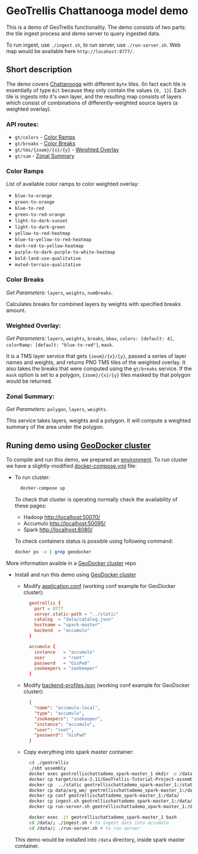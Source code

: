 # GeoTrellis Chattanooga model demo 

This is a demo of GeoTrellis functionality.
The demo consists of two parts: the tile ingest process and demo server to query ingested data.

To run ingest, use `./ingest.sh`, to run server, use `./run-server.sh`. Web map would be available here `http://locahost:8777/`. 

## Short description

The demo covers [Chattanooga](https://goo.gl/S2qPCO) with different `Byte` tiles.
(In fact each tile is essentially of type `Bit` because they only contain the  values `{0, 1}`).
Each tile is ingests into it's own layer, and the resulting map consists of layers which consist of combinations of differently-weighted source layers (a weighted overlay).  

### API routes:

* `gt/colors`             - [Color Ramps](#color-ramps)
* `gt/breaks`             - [Color Breaks](#color-breaks)
* `gt/tms/{zoom}/{x}/{y}` - [Weighted Overlay](#weighted-overlay)
* `gt/sum`                - [Zonal Summary](#zonal-summary)

### Color Ramps

List of available color ramps to color weighted overlay: 
 
* `blue-to-orange`
* `green-to-orange`
* `blue-to-red`
* `green-to-red-orange`
* `light-to-dark-sunset`
* `light-to-dark-green`
* `yellow-to-red-heatmap`
* `blue-to-yellow-to-red-heatmap`
* `dark-red-to-yellow-heatmap`
* `purple-to-dark-purple-to-white-heatmap`
* `bold-land-use-qualitative`
* `muted-terrain-qualitative`

### Color Breaks

*Get Parameters:* `layers`, `weights`, `numBreaks`.

Calculates breaks for combined layers by weights with specified breaks amount.

### Weighted Overlay:

*Get Parameters:* `layers`, `weights`, `breaks`, `bbox`, `colors: [default: 4]`, `colorRamp: [default: "blue-to-red"]`, `mask`.

It is a TMS layer service that gets `{zoom}/{x}/{y}`, passed a series of layer names and weights, and returns PNG TMS tiles of the weighted overlay. 
It also takes the breaks that were computed using the `gt/breaks` service. 
If the `mask` option is set to a polygon, `{zoom}/{x}/{y}` tiles masked by that polygon would be returned.

### Zonal Summary:

*Get Parameters:* `polygon`, `layers`, `weights`.

This service takes layers, weights and a polygon. 
It will compute a weighted summary of the area under the polygon.

## Runing demo using [GeoDocker cluster](https://github.com/geodocker/geodocker)

To compile and run this demo, we prepared an [environment](https://github.com/geodocker/geodocker).
To run cluster we have a slightly-modified [docker-compose.yml](docker-compose.yml) file:

* To run cluster:
  ```bash
    docker-compose up
  ```
  
  To check that cluster is operating normally check the availability of these pages:
  * Hadoop [http://localhost:50070/](http://localhost:50070/)
  * Accumulo [http://localhost:50095/](http://localhost:50095/)
  * Spark [http://localhost:8080/](http://localhost:8080/)
  
  To check containers status is possible using following command:

  ```bash
  docker ps -a | grep geodocker 
  ```

 More information avaible in a [GeoDocker cluster](https://github.com/geodocker/geodocker) repo
  
* Install and run this demo using [GeoDocker cluster](https://github.com/geodocker/geodocker)

  * Modify [application.conf](geotrellis/src/main/resource/application.conf) (working conf example for GeoDocker cluster):

    ```conf
      geotrellis {
        port = 8777
        server.static-path = "../static"
        catalog  = "data/catalog.json"
        hostname = "spark-master"
        backend  = "accumulo"
      }

      accumulo {
        instance   = "accumulo"
        user       = "root"
        password   = "GisPwd"
        zookeepers = "zookeeper"
      }
    ```

  * Modify [backend-profiles.json](geotrellis/conf/backend-profiles.json) (working conf example for GeoDocker cluster):

    ```json
      {
        "name": "accumulo-local",
        "type": "accumulo",
        "zookeepers": "zookeeper",
        "instance": "accumulo",
        "user": "root",
        "password": "GisPwd"
      }
    ```

  * Copy everything into spark master container:

    ```bash
      cd ./geotrellis
      ./sbt assembly
      docker exec geotrellischattademo_spark-master_1 mkdir -p /data/target/scala-2.10/
      docker cp target/scala-2.11/GeoTrellis-Tutorial-Project-assembly-0.1-SNAPSHOT.jar geotrellischattademo_spark-master_1:/data/target/scala-2.10/GeoTrellis-Tutorial-Project-assembly-0.1-SNAPSHOT.jar
      docker cp  ../static geotrellischattademo_spark-master_1:/static
      docker cp data/arg_wm/ geotrellischattademo_spark-master_1:/data/
      docker cp conf geotrellischattademo_spark-master_1:/data/
      docker cp ingest.sh geotrellischattademo_spark-master_1:/data/
      docker cp run-server.sh geotrellischattademo_spark-master_1:/data/
    ```

    ```bash
      docker exec -it geotrellischattademo_spark-master_1 bash
      cd /data/; ./ingest.sh # to ingest data into accumulo
      cd /data/; ./run-server.sh # to run server
    ```

  This demo would be installed into `/data` directory, inside spark master container.